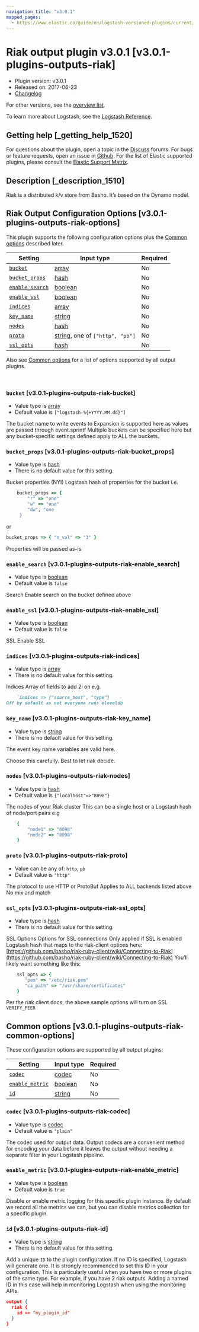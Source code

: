 ```yaml
---
navigation_title: "v3.0.1"
mapped_pages:
  - https://www.elastic.co/guide/en/logstash-versioned-plugins/current/v3.0.1-plugins-outputs-riak.html
---
```


# Riak output plugin v3.0.1 [v3.0.1-plugins-outputs-riak]


* Plugin version: v3.0.1
* Released on: 2017-06-23
* [Changelog](https://github.com/logstash-plugins/logstash-output-riak/blob/v3.0.1/CHANGELOG.md)

For other versions, see the [overview list](output-riak-index.md).

To learn more about Logstash, see the [Logstash Reference](logstash://reference/index.md).

## Getting help [_getting_help_1520]

For questions about the plugin, open a topic in the [Discuss](http://discuss.elastic.co) forums. For bugs or feature requests, open an issue in [Github](https://github.com/logstash-plugins/logstash-output-riak). For the list of Elastic supported plugins, please consult the [Elastic Support Matrix](https://www.elastic.co/support/matrix#matrix_logstash_plugins).


## Description [_description_1510]

Riak is a distributed k/v store from Basho. It’s based on the Dynamo model.


## Riak Output Configuration Options [v3.0.1-plugins-outputs-riak-options]

This plugin supports the following configuration options plus the [Common options](v3-0-1-plugins-outputs-riak.md#v3.0.1-plugins-outputs-riak-common-options) described later.

| Setting | Input type | Required |
| --- | --- | --- |
| [`bucket`](v3-0-1-plugins-outputs-riak.md#v3.0.1-plugins-outputs-riak-bucket) | [array](logstash://reference/configuration-file-structure.md#array) | No |
| [`bucket_props`](v3-0-1-plugins-outputs-riak.md#v3.0.1-plugins-outputs-riak-bucket_props) | [hash](logstash://reference/configuration-file-structure.md#hash) | No |
| [`enable_search`](v3-0-1-plugins-outputs-riak.md#v3.0.1-plugins-outputs-riak-enable_search) | [boolean](logstash://reference/configuration-file-structure.md#boolean) | No |
| [`enable_ssl`](v3-0-1-plugins-outputs-riak.md#v3.0.1-plugins-outputs-riak-enable_ssl) | [boolean](logstash://reference/configuration-file-structure.md#boolean) | No |
| [`indices`](v3-0-1-plugins-outputs-riak.md#v3.0.1-plugins-outputs-riak-indices) | [array](logstash://reference/configuration-file-structure.md#array) | No |
| [`key_name`](v3-0-1-plugins-outputs-riak.md#v3.0.1-plugins-outputs-riak-key_name) | [string](logstash://reference/configuration-file-structure.md#string) | No |
| [`nodes`](v3-0-1-plugins-outputs-riak.md#v3.0.1-plugins-outputs-riak-nodes) | [hash](logstash://reference/configuration-file-structure.md#hash) | No |
| [`proto`](v3-0-1-plugins-outputs-riak.md#v3.0.1-plugins-outputs-riak-proto) | [string](logstash://reference/configuration-file-structure.md#string), one of `["http", "pb"]` | No |
| [`ssl_opts`](v3-0-1-plugins-outputs-riak.md#v3.0.1-plugins-outputs-riak-ssl_opts) | [hash](logstash://reference/configuration-file-structure.md#hash) | No |

Also see [Common options](v3-0-1-plugins-outputs-riak.md#v3.0.1-plugins-outputs-riak-common-options) for a list of options supported by all output plugins.

 

### `bucket` [v3.0.1-plugins-outputs-riak-bucket]

* Value type is [array](logstash://reference/configuration-file-structure.md#array)
* Default value is `["logstash-%{+YYYY.MM.dd}"]`

The bucket name to write events to Expansion is supported here as values are passed through event.sprintf Multiple buckets can be specified here but any bucket-specific settings defined apply to ALL the buckets.


### `bucket_props` [v3.0.1-plugins-outputs-riak-bucket_props]

* Value type is [hash](logstash://reference/configuration-file-structure.md#hash)
* There is no default value for this setting.

Bucket properties (NYI) Logstash hash of properties for the bucket i.e.

```ruby
    bucket_props => {
        "r" => "one"
        "w" => "one"
        "dw", "one
     }
```

or

```ruby
bucket_props => { "n_val" => "3" }
```

Properties will be passed as-is


### `enable_search` [v3.0.1-plugins-outputs-riak-enable_search]

* Value type is [boolean](logstash://reference/configuration-file-structure.md#boolean)
* Default value is `false`

Search Enable search on the bucket defined above


### `enable_ssl` [v3.0.1-plugins-outputs-riak-enable_ssl]

* Value type is [boolean](logstash://reference/configuration-file-structure.md#boolean)
* Default value is `false`

SSL Enable SSL


### `indices` [v3.0.1-plugins-outputs-riak-indices]

* Value type is [array](logstash://reference/configuration-file-structure.md#array)
* There is no default value for this setting.

Indices Array of fields to add 2i on e.g.

```ruby
    `indices => ["source_host", "type"]
Off by default as not everyone runs eleveldb
```


### `key_name` [v3.0.1-plugins-outputs-riak-key_name]

* Value type is [string](logstash://reference/configuration-file-structure.md#string)
* There is no default value for this setting.

The event key name variables are valid here.

Choose this carefully. Best to let riak decide.


### `nodes` [v3.0.1-plugins-outputs-riak-nodes]

* Value type is [hash](logstash://reference/configuration-file-structure.md#hash)
* Default value is `{"localhost"=>"8098"}`

The nodes of your Riak cluster This can be a single host or a Logstash hash of node/port pairs e.g

```ruby
    {
        "node1" => "8098"
        "node2" => "8098"
    }
```


### `proto` [v3.0.1-plugins-outputs-riak-proto]

* Value can be any of: `http`, `pb`
* Default value is `"http"`

The protocol to use HTTP or ProtoBuf Applies to ALL backends listed above No mix and match


### `ssl_opts` [v3.0.1-plugins-outputs-riak-ssl_opts]

* Value type is [hash](logstash://reference/configuration-file-structure.md#hash)
* There is no default value for this setting.

SSL Options Options for SSL connections Only applied if SSL is enabled Logstash hash that maps to the riak-client options here: [https://github.com/basho/riak-ruby-client/wiki/Connecting-to-Riak](https://github.com/basho/riak-ruby-client/wiki/Connecting-to-Riak) You’ll likely want something like this:

```ruby
    ssl_opts => {
       "pem" => "/etc/riak.pem"
       "ca_path" => "/usr/share/certificates"
    }
```

Per the riak client docs, the above sample options will turn on SSL `VERIFY_PEER`



## Common options [v3.0.1-plugins-outputs-riak-common-options]

These configuration options are supported by all output plugins:

| Setting | Input type | Required |
| --- | --- | --- |
| [`codec`](v3-0-1-plugins-outputs-riak.md#v3.0.1-plugins-outputs-riak-codec) | [codec](logstash://reference/configuration-file-structure.md#codec) | No |
| [`enable_metric`](v3-0-1-plugins-outputs-riak.md#v3.0.1-plugins-outputs-riak-enable_metric) | [boolean](logstash://reference/configuration-file-structure.md#boolean) | No |
| [`id`](v3-0-1-plugins-outputs-riak.md#v3.0.1-plugins-outputs-riak-id) | [string](logstash://reference/configuration-file-structure.md#string) | No |

### `codec` [v3.0.1-plugins-outputs-riak-codec]

* Value type is [codec](logstash://reference/configuration-file-structure.md#codec)
* Default value is `"plain"`

The codec used for output data. Output codecs are a convenient method for encoding your data before it leaves the output without needing a separate filter in your Logstash pipeline.


### `enable_metric` [v3.0.1-plugins-outputs-riak-enable_metric]

* Value type is [boolean](logstash://reference/configuration-file-structure.md#boolean)
* Default value is `true`

Disable or enable metric logging for this specific plugin instance. By default we record all the metrics we can, but you can disable metrics collection for a specific plugin.


### `id` [v3.0.1-plugins-outputs-riak-id]

* Value type is [string](logstash://reference/configuration-file-structure.md#string)
* There is no default value for this setting.

Add a unique `ID` to the plugin configuration. If no ID is specified, Logstash will generate one. It is strongly recommended to set this ID in your configuration. This is particularly useful when you have two or more plugins of the same type. For example, if you have 2 riak outputs. Adding a named ID in this case will help in monitoring Logstash when using the monitoring APIs.

```json
output {
  riak {
    id => "my_plugin_id"
  }
}
```



